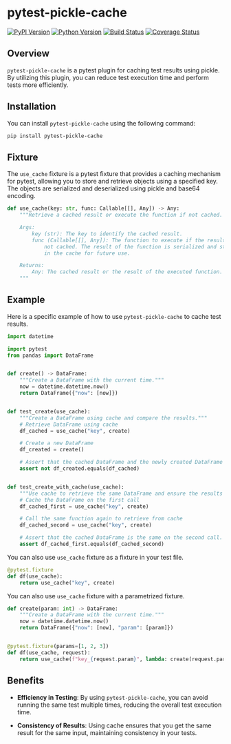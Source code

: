 # pytest-pickle-cache

[![PyPI Version][pypi-v-image]][pypi-v-link]
[![Python Version][python-v-image]][python-v-link]
[![Build Status][GHAction-image]][GHAction-link]
[![Coverage Status][codecov-image]][codecov-link]

## Overview

`pytest-pickle-cache` is a pytest plugin for caching test results using pickle.
By utilizing this plugin, you can reduce test execution time and perform tests
more efficiently.

## Installation

You can install `pytest-pickle-cache` using the following command:

```bash
pip install pytest-pickle-cache
```

## Fixture

The `use_cache` fixture is a pytest fixture that provides a caching mechanism
for pytest, allowing you to store and retrieve objects using a specified key.
The objects are serialized and deserialized using pickle and base64 encoding.

```python
def use_cache(key: str, func: Callable[[], Any]) -> Any:
    """Retrieve a cached result or execute the function if not cached.

    Args:
        key (str): The key to identify the cached result.
        func (Callable[[], Any]): The function to execute if the result is
            not cached. The result of the function is serialized and stored
            in the cache for future use.

    Returns:
        Any: The cached result or the result of the executed function.
    """
```

## Example

Here is a specific example of how to use `pytest-pickle-cache` to cache test results.

```python
import datetime

import pytest
from pandas import DataFrame


def create() -> DataFrame:
    """Create a DataFrame with the current time."""
    now = datetime.datetime.now()
    return DataFrame({"now": [now]})


def test_create(use_cache):
    """Create a DataFrame using cache and compare the results."""
    # Retrieve DataFrame using cache
    df_cached = use_cache("key", create)

    # Create a new DataFrame
    df_created = create()

    # Assert that the cached DataFrame and the newly created DataFrame are different.
    assert not df_created.equals(df_cached)


def test_create_with_cache(use_cache):
    """Use cache to retrieve the same DataFrame and ensure the results are the same."""
    # Cache the DataFrame on the first call
    df_cached_first = use_cache("key", create)

    # Call the same function again to retrieve from cache
    df_cached_second = use_cache("key", create)

    # Assert that the cached DataFrame is the same on the second call.
    assert df_cached_first.equals(df_cached_second)
```


You can also use `use_cache` fixture as a fixture in your test file.

```python
@pytest.fixture
def df(use_cache):
    return use_cache("key", create)
```

You can also use `use_cache` fixture with a parametrized fixture.

```python
def create(param: int) -> DataFrame:
    """Create a DataFrame with the current time."""
    now = datetime.datetime.now()
    return DataFrame({"now": [now], "param": [param]})


@pytest.fixture(params=[1, 2, 3])
def df(use_cache, request):
    return use_cache(f"key_{request.param}", lambda: create(request.param))
```

## Benefits

- **Efficiency in Testing**: By using `pytest-pickle-cache`, you can avoid running
the same test multiple times, reducing the overall test execution time.

- **Consistency of Results**: Using cache ensures that you get the same result
for the same input, maintaining consistency in your tests.

<!-- Badges -->
[pypi-v-image]: https://img.shields.io/pypi/v/pytest-pickle-cache.svg
[pypi-v-link]: https://pypi.org/project/pytest-pickle-cache/
[python-v-image]: https://img.shields.io/pypi/pyversions/pytest-pickle-cache.svg
[python-v-link]: https://pypi.org/project/pytest-pickle-cache
[GHAction-image]: https://github.com/daizutabi/pytest-pickle-cache/actions/workflows/ci.yaml/badge.svg?branch=main&event=push
[GHAction-link]: https://github.com/daizutabi/pytest-pickle-cache/actions?query=event%3Apush+branch%3Amain
[codecov-image]: https://codecov.io/github/daizutabi/pytest-pickle-cache/coverage.svg?branch=main
[codecov-link]: https://codecov.io/github/daizutabi/pytest-pickle-cache?branch=main
